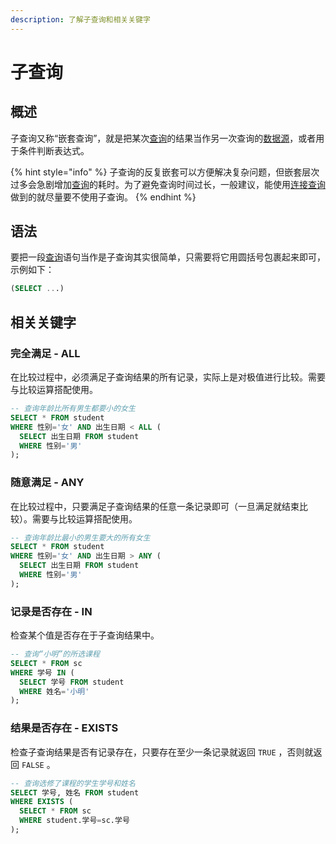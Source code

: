 ```yaml
---
description: 了解子查询和相关关键字
---
```


# 子查询

## 概述 <a id="summary"></a>

子查询又称“嵌套查询”，就是把某次[查询](basic_query.md)的结果当作另一次查询的[数据源](basic_query.md#from)，或者用于条件判断表达式。

{% hint style="info" %}
子查询的反复嵌套可以方便解决复杂问题，但嵌套层次过多会急剧增加[查询](basic_query.md)的耗时。为了避免查询时间过长，一般建议，能使用[连接查询](join_query.md)做到的就尽量要不使用子查询。
{% endhint %}

## 语法

要把一段[查询](basic_query.md)语句当作是子查询其实很简单，只需要将它用圆括号包裹起来即可，示例如下：

```sql
(SELECT ...)
```

## 相关关键字

### 完全满足 - ALL

在比较过程中，必须满足子查询结果的所有记录，实际上是对极值进行比较。需要与比较运算搭配使用。

```sql
-- 查询年龄比所有男生都要小的女生
SELECT * FROM student
WHERE 性别='女' AND 出生日期 < ALL (
  SELECT 出生日期 FROM student
  WHERE 性别='男'
);
```

### 随意满足 - ANY

在比较过程中，只要满足子查询结果的任意一条记录即可（一旦满足就结束比较）。需要与比较运算搭配使用。

```sql
-- 查询年龄比最小的男生要大的所有女生
SELECT * FROM student
WHERE 性别='女' AND 出生日期 > ANY (
  SELECT 出生日期 FROM student
  WHERE 性别='男'
);
```

### 记录是否存在 - IN

检查某个值是否存在于子查询结果中。

```sql
-- 查询“小明”的所选课程
SELECT * FROM sc
WHERE 学号 IN (
  SELECT 学号 FROM student
  WHERE 姓名='小明'
);
```

### 结果是否存在 -  EXISTS

检查子查询结果是否有记录存在，只要存在至少一条记录就返回 `TRUE` ，否则就返回 `FALSE` 。

```sql
-- 查询选修了课程的学生学号和姓名
SELECT 学号, 姓名 FROM student
WHERE EXISTS (
  SELECT * FROM sc
  WHERE student.学号=sc.学号
);
```




